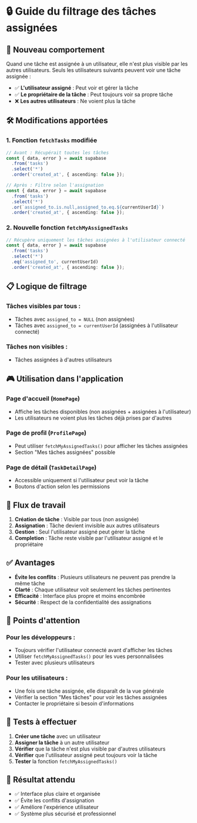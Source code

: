 # 🔒 Guide du filtrage des tâches assignées

## 🎯 **Nouveau comportement**

Quand une tâche est assignée à un utilisateur, elle n'est plus visible par les autres utilisateurs. Seuls les utilisateurs suivants peuvent voir une tâche assignée :

- ✅ **L'utilisateur assigné** : Peut voir et gérer la tâche
- ✅ **Le propriétaire de la tâche** : Peut toujours voir sa propre tâche
- ❌ **Les autres utilisateurs** : Ne voient plus la tâche

## 🛠️ **Modifications apportées**

### **1. Fonction `fetchTasks` modifiée**
```typescript
// Avant : Récupérait toutes les tâches
const { data, error } = await supabase
  .from('tasks')
  .select('*')
  .order('created_at', { ascending: false });

// Après : Filtre selon l'assignation
const { data, error } = await supabase
  .from('tasks')
  .select('*')
  .or(`assigned_to.is.null,assigned_to.eq.${currentUserId}`)
  .order('created_at', { ascending: false });
```

### **2. Nouvelle fonction `fetchMyAssignedTasks`**
```typescript
// Récupère uniquement les tâches assignées à l'utilisateur connecté
const { data, error } = await supabase
  .from('tasks')
  .select('*')
  .eq('assigned_to', currentUserId)
  .order('created_at', { ascending: false });
```

## 📋 **Logique de filtrage**

### **Tâches visibles par tous :**
- Tâches avec `assigned_to = NULL` (non assignées)
- Tâches avec `assigned_to = currentUserId` (assignées à l'utilisateur connecté)

### **Tâches non visibles :**
- Tâches assignées à d'autres utilisateurs

## 🎮 **Utilisation dans l'application**

### **Page d'accueil (`HomePage`)**
- Affiche les tâches disponibles (non assignées + assignées à l'utilisateur)
- Les utilisateurs ne voient plus les tâches déjà prises par d'autres

### **Page de profil (`ProfilePage`)**
- Peut utiliser `fetchMyAssignedTasks()` pour afficher les tâches assignées
- Section "Mes tâches assignées" possible

### **Page de détail (`TaskDetailPage`)**
- Accessible uniquement si l'utilisateur peut voir la tâche
- Boutons d'action selon les permissions

## 🔄 **Flux de travail**

1. **Création de tâche** : Visible par tous (non assignée)
2. **Assignation** : Tâche devient invisible aux autres utilisateurs
3. **Gestion** : Seul l'utilisateur assigné peut gérer la tâche
4. **Completion** : Tâche reste visible par l'utilisateur assigné et le propriétaire

## ✅ **Avantages**

- **Évite les conflits** : Plusieurs utilisateurs ne peuvent pas prendre la même tâche
- **Clarté** : Chaque utilisateur voit seulement les tâches pertinentes
- **Efficacité** : Interface plus propre et moins encombrée
- **Sécurité** : Respect de la confidentialité des assignations

## 🚨 **Points d'attention**

### **Pour les développeurs :**
- Toujours vérifier l'utilisateur connecté avant d'afficher les tâches
- Utiliser `fetchMyAssignedTasks()` pour les vues personnalisées
- Tester avec plusieurs utilisateurs

### **Pour les utilisateurs :**
- Une fois une tâche assignée, elle disparaît de la vue générale
- Vérifier la section "Mes tâches" pour voir les tâches assignées
- Contacter le propriétaire si besoin d'informations

## 🧪 **Tests à effectuer**

1. **Créer une tâche** avec un utilisateur
2. **Assigner la tâche** à un autre utilisateur
3. **Vérifier** que la tâche n'est plus visible par d'autres utilisateurs
4. **Vérifier** que l'utilisateur assigné peut toujours voir la tâche
5. **Tester** la fonction `fetchMyAssignedTasks()`

## 🎉 **Résultat attendu**

- ✅ Interface plus claire et organisée
- ✅ Évite les conflits d'assignation
- ✅ Améliore l'expérience utilisateur
- ✅ Système plus sécurisé et professionnel
